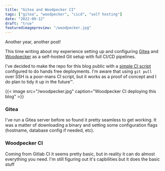 ```yaml
---
title: "Gitea and Woodpecker CI"
tags: ["gitea", "woodpecker", "cicd", "self hosting"]
date: "2022-09-12"
draft: "true"
featuredimagepreview: "/woodpecker.jpg"
---
```


Another year, another post!

This time writing about my experience setting up and configuring [Gitea](https://gitea.io) and [Woodpecker](https://woodpecker-ci.org) as a self-hosted Git setup with full CI/CD pipelines.

I've decided to make the repo for this blog public with a [simple CI script](https://tinker.nz/idanoo/m2.nz/src/branch/main/.woodpecker.yml) configured to do hands free deployments. I'm aware that using `git pull` over SSH is a poor-mans CI script, but it works as a proof of concept and I do plan to tidy it up in the future™.

{{< image src="/woodpecker.jpg" caption="Woodpecker CI deploying this blog" >}}

### Gitea

I've run a Gitea server before so found it pretty seamless to get working. It was a matter of downloading a binary and setting some configuration flags (hostname, database config if needed, etc). 

### Woodpecker CI

Coming from Gitlab CI it seems pretty basic, but in reality it can do almost everything you need. I'm still figuring out it's capbilities but it does the basic stuff